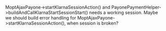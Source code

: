 MoptAjaxPayone->startKlarnaSessionAction() and PayonePaymentHelper->buildAndCallKlarnaStartSessionStart() needs a working session. Maybe we should build error handling for MoptAjaxPayone->startKlarnaSessionAction(), when session is broken?
